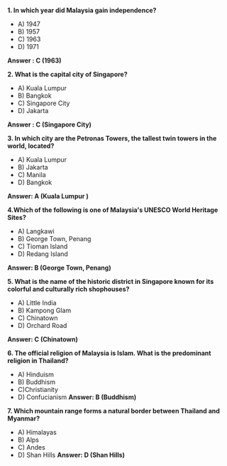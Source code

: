 **1. In which year did Malaysia gain independence?**
- A) 1947
- B) 1957
- C) 1963
- D) 1971

**Answer : C (1963)** 

**2. What is the capital city of Singapore?**
- A) Kuala Lumpur
- B) Bangkok
- C) Singapore City
- D) Jakarta
  
**Answer : C (Singapore City)**

**3. In which city are the Petronas Towers, the tallest twin towers in the world, located?**
- A) Kuala Lumpur
- B) Jakarta
- C) Manila
- D) Bangkok
  
**Answer: A (Kuala Lumpur )**

**4.Which of the following is one of Malaysia's UNESCO World Heritage Sites?**
- A) Langkawi
- B) George Town, Penang
- C) Tioman Island
- D) Redang Island
  
**Answer: B (George Town, Penang)**

**5. What is the name of the historic district in Singapore known for its colorful and culturally rich shophouses?**
- A) Little India
- B) Kampong Glam
- C) Chinatown
- D) Orchard Road

**Answer: C (Chinatown)**

**6. The official religion of Malaysia is Islam. What is the predominant religion in Thailand?**
- A) Hinduism
- B) Buddhism
- C)Christianity
- D) Confucianism
**Answer: B (Buddhism)**

**7. Which mountain range forms a natural border between Thailand and Myanmar?**
- A) Himalayas
- B) Alps
- C) Andes
- D) Shan Hills
**Answer: D (Shan Hills)**
  

  
  
